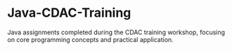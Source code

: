 # Java-CDAC-Training <br>
Java assignments completed during the CDAC training workshop, focusing on core programming concepts and practical application.
